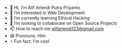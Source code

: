 - 👋 Hi, I’m Alif Arlendi Putra Priyanto
- 👀 I’m interested in Web Development
- 🌱 I’m currently learning Ethical Hacking
- 💞️ I’m looking to collaborate on Open Source Projects
- 📫 How to reach me alifarlendi123@gmail.com
- 😄 Pronouns: Him
- ⚡ Fun fact: I'm cool

<!---
alifarlendi/alifarlendi is a ✨ special ✨ repository because its `README.md` (this file) appears on your GitHub profile.
You can click the Preview link to take a look at your changes.
--->
